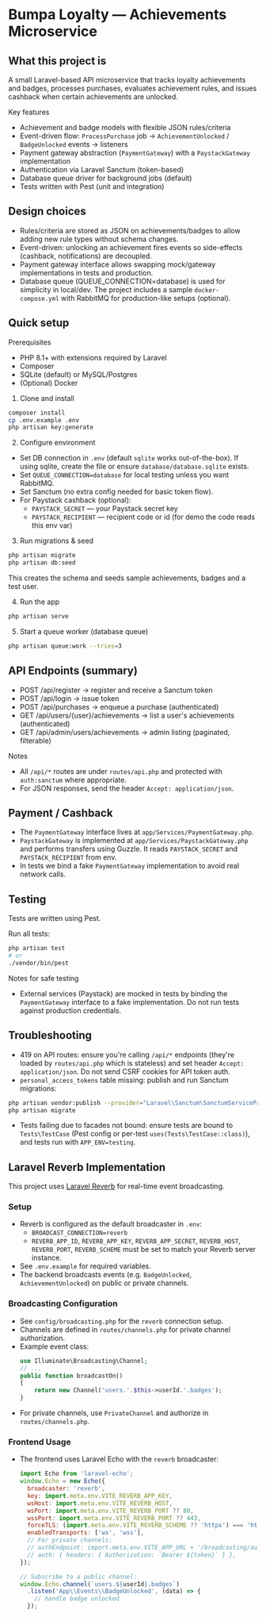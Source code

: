 # Bumpa Loyalty — Achievements Microservice

## What this project is

A small Laravel-based API microservice that tracks loyalty achievements and badges, processes purchases, evaluates achievement rules, and issues cashback when certain achievements are unlocked.

Key features
- Achievement and badge models with flexible JSON rules/criteria
- Event-driven flow: `ProcessPurchase` job → `AchievementUnlocked` / `BadgeUnlocked` events → listeners
- Payment gateway abstraction (`PaymentGateway`) with a `PaystackGateway` implementation
- Authentication via Laravel Sanctum (token-based)
- Database queue driver for background jobs (default)
- Tests written with Pest (unit and integration)

## Design choices
- Rules/criteria are stored as JSON on achievements/badges to allow adding new rule types without schema changes.
- Event-driven: unlocking an achievement fires events so side-effects (cashback, notifications) are decoupled.
- Payment gateway interface allows swapping mock/gateway implementations in tests and production.
- Database queue (QUEUE_CONNECTION=database) is used for simplicity in local/dev. The project includes a sample `docker-compose.yml` with RabbitMQ for production-like setups (optional).

## Quick setup 
Prerequisites
- PHP 8.1+ with extensions required by Laravel
- Composer
- SQLite (default) or MySQL/Postgres
- (Optional) Docker

1. Clone and install

```bash
composer install
cp .env.example .env
php artisan key:generate
```

2. Configure environment
- Set DB connection in `.env` (default `sqlite` works out-of-the-box). If using sqlite, create the file or ensure `database/database.sqlite` exists.
- Set `QUEUE_CONNECTION=database` for local testing unless you want RabbitMQ.
- Set Sanctum (no extra config needed for basic token flow).
- For Paystack cashback (optional):
	- `PAYSTACK_SECRET` — your Paystack secret key
	- `PAYSTACK_RECIPIENT` — recipient code or id (for demo the code reads this env var)

3. Run migrations & seed

```bash
php artisan migrate
php artisan db:seed
```

This creates the schema and seeds sample achievements, badges and a test user.

4. Run the app

```bash
php artisan serve
```

5. Start a queue worker (database queue)

```bash
php artisan queue:work --tries=3
```

## API Endpoints (summary)
- POST /api/register → register and receive a Sanctum token
- POST /api/login → issue token
- POST /api/purchases → enqueue a purchase (authenticated)
- GET /api/users/{user}/achievements → list a user's achievements (authenticated)
- GET /api/admin/users/achievements → admin listing (paginated, filterable)

Notes
- All `/api/*` routes are under `routes/api.php` and protected with `auth:sanctum` where appropriate.
- For JSON responses, send the header `Accept: application/json`.

## Payment / Cashback
- The `PaymentGateway` interface lives at `app/Services/PaymentGateway.php`.
- `PaystackGateway` is implemented at `app/Services/PaystackGateway.php` and performs transfers using Guzzle. It reads `PAYSTACK_SECRET` and `PAYSTACK_RECIPIENT` from env.
- In tests we bind a fake `PaymentGateway` implementation to avoid real network calls.


## Testing
Tests are written using Pest.

Run all tests:

```bash
php artisan test
# or
./vendor/bin/pest
```

Notes for safe testing
- External services (Paystack) are mocked in tests by binding the `PaymentGateway` interface to a fake implementation. Do not run tests against production credentials.

## Troubleshooting
- 419 on API routes: ensure you're calling `/api/*` endpoints (they're loaded by `routes/api.php` which is stateless) and set header `Accept: application/json`. Do not send CSRF cookies for API token auth.
- `personal_access_tokens` table missing: publish and run Sanctum migrations:

```bash
php artisan vendor:publish --provider="Laravel\Sanctum\SanctumServiceProvider"
php artisan migrate
```

- Tests failing due to facades not bound: ensure tests are bound to `Tests\TestCase` (Pest config or per-test `uses(Tests\TestCase::class)`), and tests run with `APP_ENV=testing`.

## Laravel Reverb Implementation

This project uses [Laravel Reverb](https://laravel.com/docs/12.x/broadcasting#reverb-driver) for real-time event broadcasting.

### Setup
- Reverb is configured as the default broadcaster in `.env`:
  - `BROADCAST_CONNECTION=reverb`
  - `REVERB_APP_ID`, `REVERB_APP_KEY`, `REVERB_APP_SECRET`, `REVERB_HOST`, `REVERB_PORT`, `REVERB_SCHEME` must be set to match your Reverb server instance.
- See `.env.example` for required variables.
- The backend broadcasts events (e.g. `BadgeUnlocked`, `AchievementUnlocked`) on public or private channels.

### Broadcasting Configuration
- See `config/broadcasting.php` for the `reverb` connection setup.
- Channels are defined in `routes/channels.php` for private channel authorization.
- Example event class:
  ```php
  use Illuminate\Broadcasting\Channel;
  // ...
  public function broadcastOn()
  {
      return new Channel('users.'.$this->userId.'.badges');
  }
  ```
- For private channels, use `PrivateChannel` and authorize in `routes/channels.php`.

### Frontend Usage
- The frontend uses Laravel Echo with the `reverb` broadcaster:
  ```js
  import Echo from 'laravel-echo';
  window.Echo = new Echo({
    broadcaster: 'reverb',
    key: import.meta.env.VITE_REVERB_APP_KEY,
    wsHost: import.meta.env.VITE_REVERB_HOST,
    wsPort: import.meta.env.VITE_REVERB_PORT ?? 80,
    wssPort: import.meta.env.VITE_REVERB_PORT ?? 443,
    forceTLS: (import.meta.env.VITE_REVERB_SCHEME ?? 'https') === 'https',
    enabledTransports: ['ws', 'wss'],
    // For private channels:
    // authEndpoint: import.meta.env.VITE_APP_URL + '/broadcasting/auth',
    // auth: { headers: { Authorization: `Bearer ${token}` } },
  });

  // Subscribe to a public channel:
  window.Echo.channel(`users.${userId}.badges`)
    .listen('App\\Events\\BadgeUnlocked', (data) => {
      // handle badge unlocked
    });
